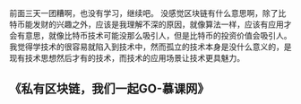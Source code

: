 前面三天一团糟啊，也没有学习，继续吧。
没感觉区块链有什么意思啊，除了比特币能发财的兴趣之外，应该是我理解不深的原因，就像算法一样，应该有应用才会有意思，就像比特币技术可能没那么吸引人，但是比特币的投资价值会吸引人。我觉得学技术的很容易就陷入到技术中，然而孤立的技术本身是没什么意义的，是现有技术思想然后才有的技术，而技术的应用场景让技术更具魅力。

## 《私有区块链，我们一起GO-慕课网》